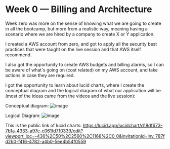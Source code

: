 # Week 0 — Billing and Architecture

Week zero was more on the sense of knowing what we are going to create in all the bootcamp, but more from a realistic way, meaning having a scenario where we are hired by a company to create X or Y application.

I created a AWS account from zero, and got to apply all the security best practices that were taught on the live session and that AWS itself recommend.

I also got the opportunity to create AWS budgets and billing alarms, so I can be aware of what's going on (cost related) on my AWS account, and take actions in case they are required.

I got the opportunity to learn about lucid charts, where I create the conceptual diagram and the logical diagram of what our application will be (most of the ideas came from the videos and the live session):

Conceptual diagram:
![image](https://user-images.githubusercontent.com/62669887/220787802-6a84f42c-951d-43e7-bc0a-e7612efba9b4.png)

Logical Diagram:
![image](https://user-images.githubusercontent.com/62669887/220787895-91f7a59c-f21a-40b2-bc77-58f1e74cfca5.png)

This is the public link of lucid charts: https://lucid.app/lucidchart/d18df673-7b1a-4333-a97e-c061fd710339/edit?viewport_loc=-436%2C50%2C2560%2C1168%2C0_0&invitationId=inv_787fd2b0-f416-4782-a4b0-5ee4b54f0559

